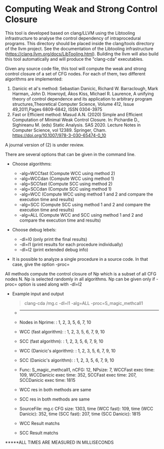 <h1> Computing Weak and Strong Control Closure </h1>

This tool is developed based on clang/LLVM using the Libtooling infrastructure to analyse the control dependency of intraprocedural programs. This directory should be placed inside the clang/tools directory of the llvm project. See the documentation of the Libtooling  infrastructure (https://clang.llvm.org/docs/LibTooling.html). Building the llvm will also build this tool automatically and will produce the "clang-cda" executables.


Given any source code file, this tool will compute the weak and strong control closure of a set of CFG nodes. For each of them, two different algorithms are implemented:
1. Danicic et al's method: Sebastian Danicic, Richard W. Barraclough, Mark Harman, John D. Howroyd, Ákos Kiss, Michael R. Laurence,
A unifying theory of control dependence and its application to arbitrary program structures,Theoretical Computer Science, Volume 412, Issue 49,2011,Pages 6809-6842,
ISSN 0304-3975
2. Fast or Efficient method: Masud A.N. (2020) Simple and Efficient Computation of Minimal Weak Control Closure. In: Pichardie D., Sighireanu M. (eds) Static Analysis. SAS 2020. Lecture Notes in Computer Science, vol 12389. Springer, Cham. https://doi.org/10.1007/978-3-030-65474-0_10
  
A journal version of (2) is under review.


There are several options that can be given in the command line.
* Choose algorithms:
  * -alg=WCCfast (Compute WCC using method 2)
  * -alg=WCCdan (Compute WCC using method 1)
  * -alg=SCCfast (Compute SCC using method 2)
  * -alg=SCCdan (Compute SCC using method 1)
  * -alg=WCC (Compute WCC using method 1 and 2 and compare the execution time and results)
  * -alg=SCC (Compute SCC using method 1 and 2 and compare the execution time and results)
  * -alg=ALL (Compute WCC and SCC using method 1 and 2 and compare the execution time and results)

* Choose debug lebels:
  * -dl=l0 (only print the final results)
  * -dl=l1 (print results for each procedure individually)
  * -dl=l2 (print extended debug info)

* It is possible to analyze a single procedure in a source code. In that case, give the option -proc=<procedure name>
  
All methods compute the control closure of Np which is a subset of all CFG nodes N. Np is selected randomly in all algorithms. Np can be given only if -proc=<procedure name> option is used along with -dl=l2
  
* Example input and output 
  > clang-cda <source-dir>/mg.c -dl=l1 -alg=ALL -proc=S_magic_methcall1
  * --------------------
  * Nodes in Nprime: : 1, 2, 3, 5, 6, 7, 10
  * WCC (fast algorithm): : 1, 2, 3, 5, 6, 7, 9, 10
  * SCC (fast algorithm): : 1, 2, 3, 5, 6, 7, 9, 10
  * WCC (Danicic's algorithm): : 1, 2, 3, 5, 6, 7, 9, 10
  * SCC (Danicic's algorithm): : 1, 2, 3, 5, 6, 7, 9, 10
  * Func: S_magic_methcall1, nCFG: 12, NPsize: 7, WCCFast exec time: 109, WCCDanicic exec time: 352, SCCFast exec time: 207, SCCDanicic exec time: 1815 
  * WCC res in both methods are same 
  * SCC res in both methods are same
  
  * SourceFile: mg.c CFG size: 1303, time (WCC fast): 109, time (WCC Danicic): 352, time (SCC fast): 207, time (SCC Danicic): 1815
  * WCC Result matchs
  * SCC Result matchs

*****ALL TIMES ARE MEASURED IN MILLISECONDS



